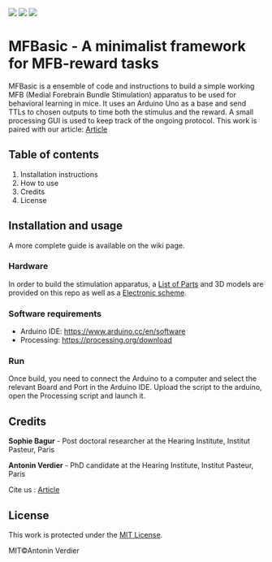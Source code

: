 ![](https://img.shields.io/badge/License-MIT-green.svg)	![](https://img.shields.io/github/downloads/AntoninVerdier/MyceFasterBetter/total)	![](https://img.shields.io/github/issues/AntoninVerdier/MyceFasterBetter)

# MFBasic - A minimalist framework for MFB-reward tasks

MFBasic is a ensemble of code and instructions to build a simple working MFB (Medial Forebrain Bundle Stimulation) apparatus to be used for behavioral learning in mice. It uses an Arduino Uno as a base and send TTLs to chosen outputs to time both the stimulus and the reward. A small processing GUI is used to keep track of the ongoing protocol. This work is paired with our article: [Article]()

## Table of contents

1. Installation instructions
2. How to use
3. Credits
4. License

## Installation and usage

A more complete guide is available on the wiki page.

### Hardware

In order to build the stimulation apparatus, a [List of Parts](https://github.com/AntoninVerdier/MyceFasterBetter/blob/master/ListOfParts.md) and 3D models are provided on this repo as well as a [Electronic scheme](https://nothing.org). 

### Software requirements

- Arduino IDE: https://www.arduino.cc/en/software
- Processing: https://processing.org/download

### Run

Once build, you need to connect the Arduino to a computer and select the relevant Board and Port in the Arduino IDE. Upload the script to the arduino, open the Processing script and launch it. 

## Credits

**Sophie Bagur** - Post doctoral researcher at the Hearing Institute, Institut Pasteur, Paris

**Antonin Verdier** - PhD candidate at the Hearing Institute, Institut Pasteur, Paris

Cite us : [Article]()

## License

This work is protected under the [MIT License](https://github.com/AntoninVerdier/MyceFasterBetter/blob/master/LICENSE).

MIT©Antonin Verdier
